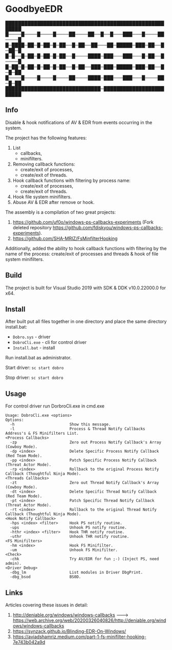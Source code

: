# GoodbyeEDR
███████████████████████████████████████████████████████
█────█────█────█────██────██──█──█───███───█────██────█
█─████─██─█─██─█─██──█─██──██───██─█████─███─██──█─██─█
█─█──█─██─█─██─█─██──█────████─███───███───█─██──█────█
█─██─█─██─█─██─█─██──█─██──███─███─█████─███─██──█─█─██
█────█────█────█────██────████─███───███───█────██─█─██
██████████████████████████████─████████████████████████

## Info
Disable & hook notifications of AV & EDR from events occurring in the system.

The project has the following features:
1. List 
    - callbacks,
    - minifilters.
3. Removing callback functions:
    - create/exit of processes,
    - create/exit of threads.
4. Hook callback functions with filtering by process name:
    - create/exit of processes,
    - create/exit of threads.
5. Hook file system minifilters.
6. Abuse AV & EDR after remove or hook.
    
The assembly is a compilation of two great projects:
1. https://github.com/uf0o/windows-ps-callbacks-experiments (Fork deleted repository https://github.com/fdiskyou/windows-ps-callbacks-experiments).
2. https://github.com/SHA-MRIZ/FsMinfilterHooking
    
Additionally, added the ability to hook callback functions with filtering by the name of the process: create/exit of processes and threads & hook of file system minifilters.

## Build
The project is built for Visual Studio 2019 with SDK & DDK v10.0.22000.0 for x64.

## Install

After built put all files together in one directory and place the same directory install.bat:
- `Dobro.sys` - driver
- `DobroCli.exe` - cli for control driver
- `Install.bat` - install

Run install.bat as administrator.

Start driver: `sc start dobro`

Stop driver: `sc start dobro`

## Usage

For control driver run DorbroCli.exe in cmd.exe

```
Usage: DobroCli.exe <options>
Options:
  -h                        Show this message.
  -l                        Process & Thread Notify Callbacks Address's & FS Minifilters List.
<Process Callbacks>
  -zp                       Zero out Process Notify Callback's Array (Cowboy Mode).
  -dp <index>               Delete Specific Process Notify Callback (Red Team Mode).
  -pp <index>               Patch Specific Process Notify Callback (Threat Actor Mode).
  -rp <index>               Rollback to the original Process Notify Callback (Thoughtful Ninja Mode).
<Threads Callbacks>
  -zt                       Zero out Thread Notify Callback's Array (Cowboy Mode).
  -dt <index>               Delete Specific Thread Notify Callback (Red Team Mode).
  -pt <index>               Patch Specific Thread Notify Callback (Threat Actor Mode).
  -rt <index>               Rollback to the original Thread Notify Callback (Thoughtful Ninja Mode).
<Hook Notify Callback>
  -hps <index> <filter>     Hook PS notify routine.
  -ups                      Unhook PS notify routine.
  -hthr <index> <filter>    Hook THR notify routine.
  -uthr                     Unhook THR notify routine.
<FS Minifilters>
  -hm <index>               Hook FS Minifilter.
  -um                       Unhook FS Minifilter.
<Check>
  -chk                      Try AV/EDR for fun ;-) (Inject PS, need admin).
<Driver Debug>
  -dbg_lm                   List modules in Driver DbgPrint.
  -dbg_bsod                 BS0D.
```

## Links
Articles covering these issues in detail:
1. http://deniable.org/windows/windows-callbacks ---> https://web.archive.org/web/20200326040826/http://deniable.org/windows/windows-callbacks
2. https://synzack.github.io/Blinding-EDR-On-Windows/
3. https://aviadshamriz.medium.com/part-1-fs-minifilter-hooking-7e743b042a9d     
